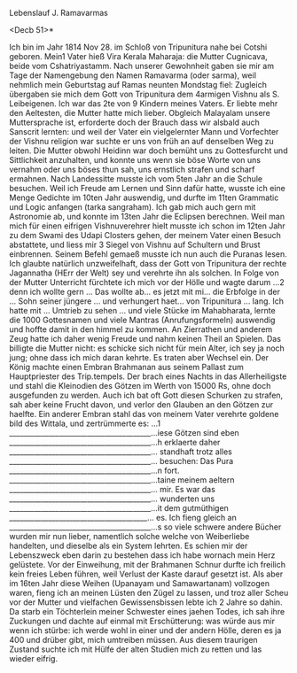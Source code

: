 Lebenslauf J. Ramavarmas

 <Decb 51>*

Ich bin im Jahr 1814 Nov 28. im Schloß von Tripunitura nahe bei Cotshi geboren. Mein1 Vater hieß Vira Kerala Maharaja: die Mutter Cugnicava, beide vom Cshatriyastamm. Nach unserer Gewohnheit gaben sie mir am Tage der Namengebung den Namen Ramavarma (oder sarma), weil nehmlich mein Geburtstag auf Ramas neunten Mondstag fiel: Zugleich übergaben sie mich dem Gott von Tripunitura dem 4armigen Vishnu als S. Leibeigenen. Ich war das 2te von 9 Kindern meines Vaters. Er liebte mehr den Aeltesten, die Mutter hatte mich lieber. Obgleich Malayalam unsere Muttersprache ist, erforderte doch der Brauch dass wir alsbald auch Sanscrit lernten: und weil der Vater ein vielgelernter Mann und Vorfechter der Vishnu religion war suchte er uns von früh an auf denselben Weg zu leiten. Die Mutter obwohl Heidinn war doch bemüht uns zu Gottesfurcht und Sittlichkeit anzuhalten, und konnte uns wenn sie böse Worte von uns vernahm oder uns böses thun sah, uns ernstlich strafen und scharf ermahnen. Nach Landessitte musste ich vom 5ten Jahr an die Schule besuchen. Weil ich Freude am Lernen und Sinn dafür hatte, wusste ich eine Menge Gedichte im 10ten Jahr auswendig, und durfte im 11ten Grammatic und Logic anfangen (tarka sangraham). Ich gab mich auch gern mit Astronomie ab, und konnte im 13ten Jahr die Eclipsen berechnen. Weil man mich für einen eifrigen Vishnuverehrer hielt musste ich schon im 12ten Jahr zu dem Swami des Udapi Closters gehen, der meinem Vater einen Besuch abstattete, und liess mir 3 Siegel von Vishnu auf Schultern und Brust einbrennen. Seinem Befehl gemaeß musste ich nun auch die Puranas lesen. Ich glaubte natürlich unzweifelhaft, dass der Gott von Tripunitura der rechte Jagannatha (HErr der Welt) sey und verehrte ihn als solchen. In Folge von der Mutter Unterricht fürchtete ich mich vor der Hölle und wagte darum ...2 denn ich wollte gern ...
Das wollte ab...
es jetzt mit mi...
die Erbfolge in der ...
Sohn seiner jüngere ...
und verhungert haet...
von Tripunitura ...
lang. Ich hatte mit ...
Umtrieb zu sehen ...
und viele Stücke im Mahabharata, lernte die 1000 Gottesnamen und viele Mantras (Anrufungsformeln) auswendig und hoffte damit in den himmel zu kommen. An Zierrathen und anderem Zeug hatte ich daher wenig Freude und nahm keinen Theil an Spielen. Das billigte die Mutter nicht: es schicke sich nicht für mein Alter, ich sey ja noch jung; ohne dass ich mich daran kehrte. Es traten aber Wechsel ein. Der König machte einen Embran Brahmanan aus seinem Pallast zum Hauptpriester des Trip.tempels. Der brach eines Nachts in das Allerheiligste und stahl die Kleinodien des Götzen im Werth von 15000 Rs, ohne doch ausgefunden zu werden. Auch ich bat oft Gott diesen Schurken zu strafen, sah aber keine Frucht davon, und verlor den Glauben an den Götzen zur haelfte. Ein anderer Embran stahl das von meinem Vater verehrte goldene bild des Wittala, und zertrümmerte es: ...1
________________________________________...iese Götzen sind eben ________________________________________...h erklaerte daher ________________________________________... standhaft trotz alles ________________________________________... besuchen: Das Pura ________________________________________...n fort.
________________________________________...taine meinem aeltern ________________________________________... mir. Es war das
________________________________________... wunderten uns
________________________________________...it dem gutmüthigen  _______________________________________... es. Ich fieng gleich an ________________________________________...s so viele schwere andere Bücher wurden mir nun lieber, namentlich solche welche von Weiberliebe handelten, und dieselbe als ein System lehrten. Es schien mir der Lebenszweck eben darin zu bestehen dass ich habe wornach mein Herz gelüstete. Vor der Einweihung, mit der Brahmanen Schnur durfte ich freilich kein freies Leben führen, weil Verlust der Kaste darauf gesetzt ist. Als aber im 16ten Jahr diese Weihen (Upanayam und Samawartanam) vollzogen waren, fieng ich an meinen Lüsten den Zügel zu lassen, und troz aller Scheu vor der Mutter und vielfachen Gewissensbissen lebte ich 2 Jahre so dahin. Da starb ein Töchterlein meiner Schwester eines jaehen Todes, ich sah ihre Zuckungen und dachte auf einmal mit Erschütterung: was würde aus mir wenn ich stürbe: ich werde wohl in einer und der andern Hölle, deren es ja 400 und drüber gibt, mich umtreiben müssen. Aus diesem traurigen Zustand suchte ich mit Hülfe der alten Studien mich zu retten und las wieder eifrig.

